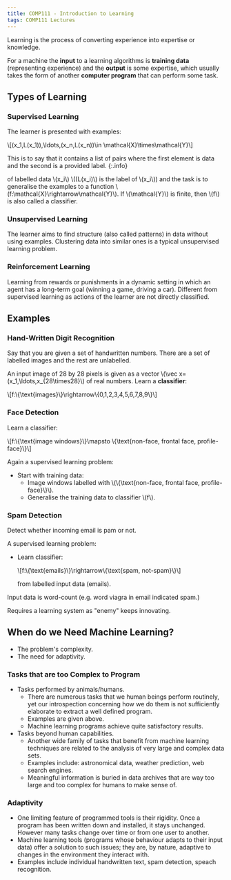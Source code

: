 ```yaml
---
title: COMP111 - Introduction to Learning
tags: COMP111 Lectures
---
```

Learning is the process of converting experience into expertise or knowledge.

For a machine the **input** to a learning algorithms is **training data** (representing experience) and the **output** is some expertise, which usually takes the form of another **computer program** that can perform some task.

## Types of Learning
### Supervised Learning
The learner is presented with examples:

&#92;[(x&#95;1,L(x&#95;1)),\ldots,(x&#95;n,L(x&#95;n))\in \mathcal{X}\times\mathcal{Y}&#92;]

This is to say that it contains a list of pairs where the first element is data and the second is a provided label.
{:.info}

of labelled data &#92;(x&#95;i&#92;) &#92;((L(x&#95;i)&#92;) is the label of &#92;(x&#95;i&#92;)) and the task is to generalise the examples to a function &#92;(f:\mathcal{X}\rightarrow\mathcal{Y}&#92;). If &#92;(\mathcal{Y}&#92;) is finite, then &#92;(f&#92;) is also called a classifier.

### Unsupervised Learning
The learner aims to find structure (also called patterns) in data without using examples. Clustering data into similar ones is a typical unsupervised learning problem.

### Reinforcement Learning
Learning from rewards or punishments in a dynamic setting in which an agent has a long-term goal (winning a game, driving a car). Different from supervised learning as actions of the learner are not directly classified.

## Examples
### Hand-Written Digit Recognition
Say that you are given a set of handwritten numbers. There are a set of labelled images and the rest are unlabelled.

An input image of 28 by 28 pixels is given as a vector &#92;(\vec x=(x&#95;1,\ldots,x&#95;{28\times28}&#92;) of real numbers. Learn a **classifier**:

&#92;[f:&#92;{\text{images}&#92;}\rightarrow&#92;{0,1,2,3,4,5,6,7,8,9&#92;}&#92;]

### Face Detection
Learn a classifier:

&#92;[f:&#92;{\text{image windows}&#92;}\mapsto &#92;{\text{non-face, frontal face, profile-face}&#92;}&#92;]

Again a supervised learning problem:

* Start with training data:
	* Image windows labelled with &#92;(&#92;{\text{non-face, frontal face, profile-face}&#92;}&#92;).
	* Generalise the training data to classifier &#92;(f&#92;).

### Spam Detection
Detect whether incoming email is pam or not.

A supervised learning problem: 

* Learn classifier:

	&#92;[f:&#92;{\text{emails}&#92;}\rightarrow&#92;{\text{spam, not-spam}&#92;}&#92;]

	from labelled input data (emails).
	
Input data is word-count (e.g. word viagra in email indicated spam.)

Requires a learning system as "enemy" keeps innovating.

## When do we Need Machine Learning?

* The problem's complexity.
* The need for adaptivity.

### Tasks that are too Complex to Program

* Tasks performed by animals/humans.
	* There are numerous tasks that we human beings perform routinely, yet our introspection concerning how we do them is not sufficiently elaborate to extract a well defined program.
	* Examples are given above.
	* Machine learning programs achieve quite satisfactory results.
* Tasks beyond human capabilities.
	* Another wide family of tasks that benefit from machine learning techniques are related to the analysis of very large and complex data sets.
	* Examples include: astronomical data, weather prediction, web search engines.
	* Meaningful information is buried in data archives that are way too large and too complex for humans to make sense of.
	
### Adaptivity

* One limiting feature of programmed tools is their rigidity. Once a program has been written down and installed, it stays unchanged. However many tasks change over time or from one user to another.
* Machine learning tools (programs whose behaviour adapts to their input data) offer a solution to such issues; they are, by nature, adaptive to changes in the environment they interact with.
* Examples include individual handwritten text, spam detection, speach recognition.
